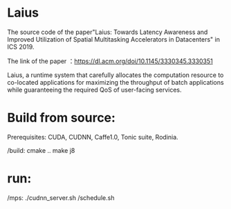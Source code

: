# Laius
The source code of the paper"Laius: Towards Latency Awareness and Improved Utilization of Spatial Multitasking Accelerators in Datacenters" in ICS 2019.

The link of the paper ：https://dl.acm.org/doi/10.1145/3330345.3330351

Laius, a runtime system that carefully allocates the computation resource to co-located applications for maximizing the throughput of batch applications while guaranteeing the required QoS of user-facing services.

# Build from source:
Prerequisites: CUDA, CUDNN, Caffe1.0, Tonic suite, Rodinia.

/build:
cmake ..    make j8

# run:

/mps:
./cudnn_server.sh  /schedule.sh
